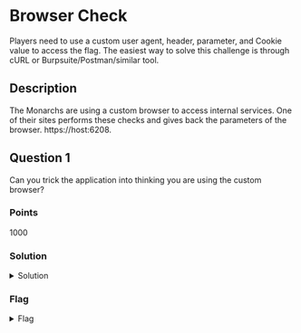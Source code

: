 # Browser Check

Players need to use a custom user agent, header, parameter, and Cookie value to access the flag. The easiest way to solve this challenge is through cURL or Burpsuite/Postman/similar tool.

## Description

The Monarchs are using a custom browser to access internal services. One of their sites performs these checks and gives back the parameters of the browser. https://host:6208.

## Question 1

Can you trick the application into thinking you are using the custom browser?

### Points

1000

### Solution

<details>
<summary>Solution</summary>

- User Agent: L33tBrow$er
- Header: L33tBrowser: ODU_CTF{6e6f742074686520666c6167}
- Parameter: SuperSecretArgument=SuperAmazing@rgumentV@lu3
- Cookie: admin = True

```bash
curl http(s)://domain:27756/?SuperSecretArgument=SuperAmazing@rgumentV@lu3 -A "L33tBrow$er" -H "L33tBrowser: ODU_CTF{6e6f742074686520666c6167}" -H "Cookie: admin=True"
```
</details>

### Flag

<details>
<summary>Flag</summary>

`ODUCTF{...}`
</details>
